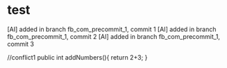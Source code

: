 # test

[AI] added in branch fb_com_precommit_1, commit 1
[AI] added in branch fb_com_precommit_1, commit 2
[AI] added in branch fb_com_precommit_1, commit 3

//conflict1
public int addNumbers(){
	return 2+3;
}
